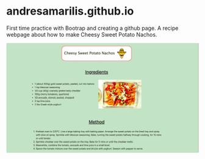# andresamarilis.github.io

First time practice with Bootrap and creating a github page. A recipe webpage about how to make Cheesy Sweet Potato Nachos.

![Screenshot](image.png)
